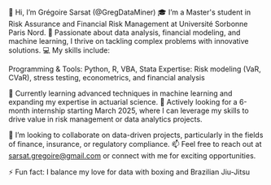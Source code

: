 👋 Hi, I’m Grégoire Sarsat (@GregDataMiner)
🎓 I’m a Master's student in Risk Assurance and Financial Risk Management at Université Sorbonne Paris Nord.
👀 Passionate about data analysis, financial modeling, and machine learning, I thrive on tackling complex problems with innovative solutions.
💻 My skills include:

Programming & Tools: Python, R, VBA, Stata
Expertise: Risk modeling (VaR, CVaR), stress testing, econometrics, and financial analysis

🌱 Currently learning advanced techniques in machine learning and expanding my expertise in actuarial science.
💼 Actively looking for a 6-month internship starting March 2025, where I can leverage my skills to drive value in risk management or data analytics projects.

💞️ I’m looking to collaborate on data-driven projects, particularly in the fields of finance, insurance, or regulatory compliance.
📫 Feel free to reach out at sarsat.gregoire@gmail.com or connect with me for exciting opportunities.

⚡ Fun fact: I balance my love for data with boxing and Brazilian Jiu-Jitsu
<!---
GregDataMiner/GregDataMiner is a ✨ special ✨ repository because its `README.md` (this file) appears on your GitHub profile.
You can click the Preview link to take a look at your changes.
--->
